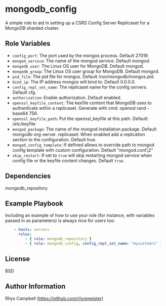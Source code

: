 mongodb_config
==============

A simple role to aid in setting up a CSRS Config Server Replicaset for a MongoDB sharded cluster.

Role Variables
--------------

* `config_port`: The port used by the mongos process. Default 27019.
* `mongod_service`: The name of the mongod service. Default mongod.
* `mongodb_user`: The Linux OS user for MongoDB. Default mongod.
* `mongodb_group`: The Linux OS user group for MongoDB. Default mongod.
* `pid_file`: The pid file for mongos. Default /run/mongodb/mongos.pid.
* `bind_ip`: The IP address mongos will bind to. Default 0.0.0.0.
* `config_repl_set_name`: The replicaset name for the config servers. Default cfg.
* `authorization`: Enable authorization. Default enabled.
* `openssl_keyfile_content`: The kexfile content that MongoDB uses to authenticate within a replicaset. Generate with cmd: openssl rand -base64 756.
* `openssl_keyfile_path`: Put the openssl_keyfile at this path. Default: /etc/keyfile
* `mongod_package`: The name of the mongod installation package. Default mongodb-org-server.
replicaset: When enabled add a replication section to the configuration. Default true.
* `mongod_config_template`: If defined allows to override path to mongod config template with custom configuration. Default "mongod.conf.j2"
* `skip_restart`: If set to `true` will skip restarting mongod service when config file or the keyfile content changes. Default `true`.

Dependencies
------------

mongodb_repository

Example Playbook
----------------

Including an example of how to use your role (for instance, with variables
passed in as parameters) is always nice for users too:


```yaml
    - hosts: servers
      roles:
         - { role: mongodb_repository }
         - { role: mongodb_config, config_repl_set_name: "mycustomrs" }
```

License
-------

BSD

Author Information
------------------

Rhys Campbell (https://github.com/rhysmeister)
